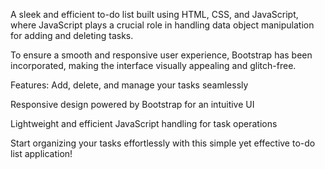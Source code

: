 A sleek and efficient to-do list built using HTML, CSS, and JavaScript, where JavaScript plays a crucial role in handling data object manipulation for adding and deleting tasks.

To ensure a smooth and responsive user experience, Bootstrap has been incorporated, making the interface visually appealing and glitch-free.

Features:
Add, delete, and manage your tasks seamlessly

Responsive design powered by Bootstrap for an intuitive UI

Lightweight and efficient JavaScript handling for task operations

Start organizing your tasks effortlessly with this simple yet effective to-do list application!
